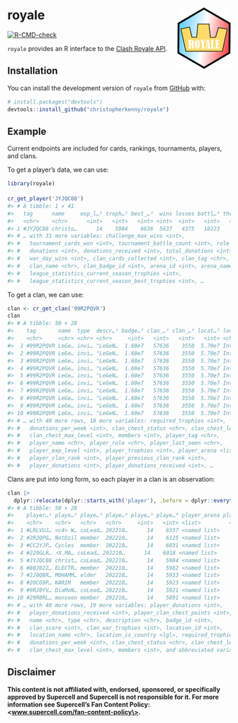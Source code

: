 
<!-- README.md is generated from README.Rmd. Please edit that file -->

# royale <img src="man/figures/logo.png" align="right" height="138" />

<!-- badges: start -->

[![R-CMD-check](https://github.com/christopherkenny/royale/actions/workflows/R-CMD-check.yaml/badge.svg)](https://github.com/christopherkenny/royale/actions/workflows/R-CMD-check.yaml)
<!-- badges: end -->

`royale` provides an R interface to the [Clash Royale
API](https://developer.clashroyale.com/#/).

## Installation

You can install the development version of `royale` from
[GitHub](https://github.com/) with:

``` r
# install.packages("devtools")
devtools::install_github("christopherkenny/royale")
```

## Example

Current endpoints are included for cards, rankings, tournaments,
players, and clans.

To get a player’s data, we can use:

``` r
library(royale)

cr_get_player('JYJQC88')
#> # A tibble: 1 × 41
#>   tag      name     exp_l…¹ troph…² best_…³  wins losses battl…⁴ three…⁵ chall…⁶
#>   <chr>    <chr>      <int>   <int>   <int> <int>  <int>   <int>   <int>   <int>
#> 1 #JYJQC88 christo…      14    5984    6636  5637   4375   18223    2964    2538
#> # … with 31 more variables: challenge_max_wins <int>,
#> #   tournament_cards_won <int>, tournament_battle_count <int>, role <chr>,
#> #   donations <int>, donations_received <int>, total_donations <int>,
#> #   war_day_wins <int>, clan_cards_collected <int>, clan_tag <chr>,
#> #   clan_name <chr>, clan_badge_id <int>, arena_id <int>, arena_name <chr>,
#> #   league_statistics_current_season_trophies <int>,
#> #   league_statistics_current_season_best_trophies <int>, …
```

To get a clan, we can use:

``` r
clan <- cr_get_clan('99R2PQVR')
clan
#> # A tibble: 50 × 28
#>    tag       name  type  descr…¹ badge…² clan_…³ clan_…⁴ locat…⁵ locat…⁶ locat…⁷
#>    <chr>     <chr> <chr> <chr>     <int>   <int>   <int>   <int> <chr>   <lgl>  
#>  1 #99R2PQVR LeGe… invi… "LeGeN…  1.60e7   57636    3550  5.70e7 Intern… FALSE  
#>  2 #99R2PQVR LeGe… invi… "LeGeN…  1.60e7   57636    3550  5.70e7 Intern… FALSE  
#>  3 #99R2PQVR LeGe… invi… "LeGeN…  1.60e7   57636    3550  5.70e7 Intern… FALSE  
#>  4 #99R2PQVR LeGe… invi… "LeGeN…  1.60e7   57636    3550  5.70e7 Intern… FALSE  
#>  5 #99R2PQVR LeGe… invi… "LeGeN…  1.60e7   57636    3550  5.70e7 Intern… FALSE  
#>  6 #99R2PQVR LeGe… invi… "LeGeN…  1.60e7   57636    3550  5.70e7 Intern… FALSE  
#>  7 #99R2PQVR LeGe… invi… "LeGeN…  1.60e7   57636    3550  5.70e7 Intern… FALSE  
#>  8 #99R2PQVR LeGe… invi… "LeGeN…  1.60e7   57636    3550  5.70e7 Intern… FALSE  
#>  9 #99R2PQVR LeGe… invi… "LeGeN…  1.60e7   57636    3550  5.70e7 Intern… FALSE  
#> 10 #99R2PQVR LeGe… invi… "LeGeN…  1.60e7   57636    3550  5.70e7 Intern… FALSE  
#> # … with 40 more rows, 18 more variables: required_trophies <int>,
#> #   donations_per_week <int>, clan_chest_status <chr>, clan_chest_level <int>,
#> #   clan_chest_max_level <int>, members <int>, player_tag <chr>,
#> #   player_name <chr>, player_role <chr>, player_last_seen <chr>,
#> #   player_exp_level <int>, player_trophies <int>, player_arena <list>,
#> #   player_clan_rank <int>, player_previous_clan_rank <int>,
#> #   player_donations <int>, player_donations_received <int>, …
```

Clans are put into long form, so each player in a clan is an
observation:

``` r
clan |> 
  dplyr::relocate(dplyr::starts_with('player'), .before = dplyr::everything())
#> # A tibble: 50 × 28
#>    player…¹ playe…² playe…³ playe…⁴ playe…⁵ playe…⁶ player_arena playe…⁷ playe…⁸
#>    <chr>    <chr>   <chr>   <chr>     <int>   <int> <list>         <int>   <int>
#>  1 #LRLVUJ… <c4> W… coLead… 202210…      14    6337 <named list>       1       1
#>  2 #2R2QPG… NotOzil member  202210…      14    6125 <named list>       2       2
#>  3 #CC2YJP… Cycles  member  202210…      14    6031 <named list>       3       4
#>  4 #229GLR… ⚡X.MA… coLead… 202210…      14    6018 <named list>       4       5
#>  5 #JYJQC88 christ… coLead… 202210…      14    5984 <named list>       5       3
#>  6 #80J022… ELECTR… member  202210…      14    5982 <named list>       6       6
#>  7 #2J0Q8R… MOHAMM… elder   202210…      14    5933 <named list>       7       9
#>  8 #20CG9P… KARIM   member  202210…      14    5923 <named list>       8       7
#>  9 #9RJ0YV… DiaMoN… coLead… 202210…      14    5921 <named list>       9       8
#> 10 #29R8RL… monsoon member  202210…      14    5891 <named list>      10      14
#> # … with 40 more rows, 19 more variables: player_donations <int>,
#> #   player_donations_received <int>, player_clan_chest_points <int>, tag <chr>,
#> #   name <chr>, type <chr>, description <chr>, badge_id <int>,
#> #   clan_score <int>, clan_war_trophies <int>, location_id <int>,
#> #   location_name <chr>, location_is_country <lgl>, required_trophies <int>,
#> #   donations_per_week <int>, clan_chest_status <chr>, clan_chest_level <int>,
#> #   clan_chest_max_level <int>, members <int>, and abbreviated variable names …
```

## Disclaimer

**This content is not affiliated with, endorsed, sponsored, or
specifically approved by Supercell and Supercell is not responsible for
it. For more information see Supercell’s Fan Content Policy:
\<www.supercell.com/fan-content-policy\>.**
